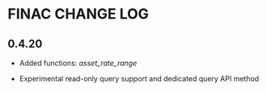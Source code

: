 # FINAC CHANGE LOG

## 0.4.20

* Added functions: *asset_rate_range*

* Experimental read-only query support and dedicated query API method
